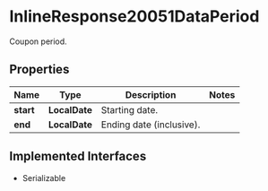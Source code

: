 

# InlineResponse20051DataPeriod

Coupon period.

## Properties

Name | Type | Description | Notes
------------ | ------------- | ------------- | -------------
**start** | **LocalDate** | Starting date. | 
**end** | **LocalDate** | Ending date (inclusive). | 


## Implemented Interfaces

* Serializable


